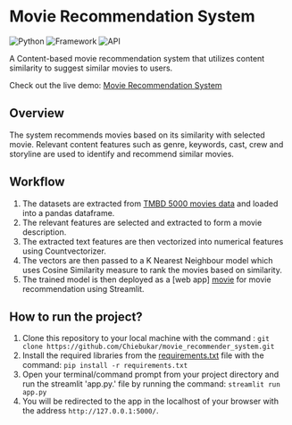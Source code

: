 # Movie Recommendation System

![Python](https://img.shields.io/badge/Python-3.10-blueviolet)
![Framework](https://img.shields.io/badge/Streamlit-1.15.2-red)
![API](https://img.shields.io/badge/API-TMDB-fcba03)

A Content-based movie recommendation system that utilizes content similarity to suggest similar movies to users.

Check out the live demo: [Movie Recommendation System](https://chiebuka-movie-recommender.streamlit.app/)

## Overview
The system recommends movies based on its similarity with selected movie.
Relevant content features such as genre, keywords, cast, crew and storyline are used to identify and recommend similar movies.

## Workflow
1. The datasets are extracted from [TMBD 5000 movies data](https://www.kaggle.com/datasets/tmdb/tmdb-movie-metadata) and loaded into a pandas dataframe.
2. The relevant features are selected and extracted to form a movie description.
3. The extracted text features are then vectorized into numerical features using Countvectorizer.
4. The vectors are then passed to a K Nearest Neighbour model which uses Cosine Similarity measure to rank the movies based on similarity.
5. The trained model is then deployed as a [web app] [movie](https://chiebuka-movie-recommender.streamlit.app/) for movie recommendation using Streamlit.

## How to run the project?

1. Clone this repository to your local machine with the command : `git clone https://github.com/Chiebukar/movie_recommender_system.git`
2. Install the required libraries from the [requirements.txt](https://github.com/Chiebukar/movie_recommender_system/blob/master/requirements.txt) file with the command: `pip install -r requirements.txt`
3. Open your terminal/command prompt from your project directory and run the streamlit 'app.py.' file by running the command: `streamlit run app.py`
5. You will be redirected to the app in the localhost of your browser with the address `http://127.0.0.1:5000/`.
